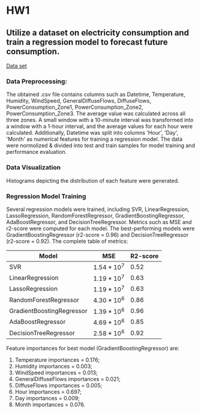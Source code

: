# **HW1**
## **Utilize a dataset on electricity consumption and train a regression model to forecast future consumption.**

[Data set](https://www.kaggle.com/datasets/fedesoriano/electric-power-consumption/data)

### Data Preprocessing:
 The obtained .csv file contains columns such as Datetime, Temperature, Humidity, WindSpeed, GeneralDiffuseFlows, DiffuseFlows, PowerConsumption_Zone1, PowerConsumption_Zone2, PowerConsumption_Zone3. The average value was calculated across all three zones. A small window with a 10-minute interval was transformed into a window with a 1-hour interval, and the average values for each hour were calculated. Additionally, Datetime was split into columns 'Hour', 'Day', 'Month' as numerical features for training a regression model. The data were normolized & divided into test and train samples for model training and performance evaluation.

### Data Visualization 
 Histograms depicting the distribution of each feature were generated.

### Regression Model Training
 Several regression models were trained, including SVR, LinearRegression, LassoRegression, RandomForestRegressor, GradientBoostingRegressor, AdaBoostRegressor, and DecisionTreeRegressor. Metrics such as MSE and r2-score were computed for each model. The best-performing models were GradientBoostingRegressor (r2-score = 0.96) and DecisionTreeRegressor (r2-score = 0.92). The complete table of metrics:

| Model | MSE | R2-score |
|-------------|-------------|-------------|
| SVR    | $1.54*10^{7}$    | 0.52    |
| LinearRegression    | $1.19*10^{7}$    | 0.63    |
| LassoRegression    | $1.19*10^{7}$    | 0.63    |
| RandomForestRegressor | $4.30*10^{6}$ | 0.86 |
| GradientBoostingRegressor | $1.39*10^{6}$ | 0.96 |
| AdaBoostRegressor | $4.69*10^{6}$ | 0.85 |
| DecisionTreeRegressor | $2.58*10^{6}$ | 0.92 |

Feature importances for best model (GradientBoostingRegressor) are:
1. Temperature importances = 0.176;
2. Humidity importances = 0.003;
3. WindSpeed importances = 0.013;
4. GeneralDiffuseFlows importances = 0.021;
5. DiffuseFlows importances = 0.005;
6. Hour importances = 0.697;
7. Day importances = 0.009;
8. Month importances = 0.076.
